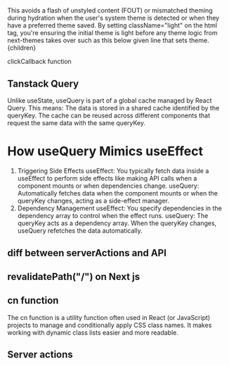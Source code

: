 <!-- in app/layout.tsx -->

## <html lang="en" className="light">
This avoids a flash of unstyled content (FOUT) or mismatched theming during hydration when the user's system theme is detected or when they have a preferred theme saved.
By setting className="light" on the html tag, you're ensuring the initial theme is light before any theme logic from next-themes takes over such as this below given line that sets theme.
<RootProviders>{children}</RootProviders>

 <!-- In Mobile navbar, to close the slider -->
clickCallback function

## Tanstack Query
Unlike useState, useQuery is part of a global cache managed by React Query. This means:
The data is stored in a shared cache identified by the queryKey.
The cache can be reused across different components that request the same data with the same queryKey.
# How useQuery Mimics useEffect
1. Triggering Side Effects
useEffect: You typically fetch data inside a useEffect to perform side effects like making API calls when a component mounts or when dependencies change.
useQuery: Automatically fetches data when the component mounts or when the queryKey changes, acting as a side-effect manager.
2. Dependency Management
useEffect: You specify dependencies in the dependency array to control when the effect runs.
useQuery: The queryKey acts as a dependency array. When the queryKey changes, useQuery refetches the data automatically.

## diff between serverActions and API 

## revalidatePath("/") on Next js

## cn function
The cn function is a utility function often used in React (or JavaScript) projects to manage and conditionally apply CSS class names. It makes working with dynamic class lists easier and more readable.


## Server actions
